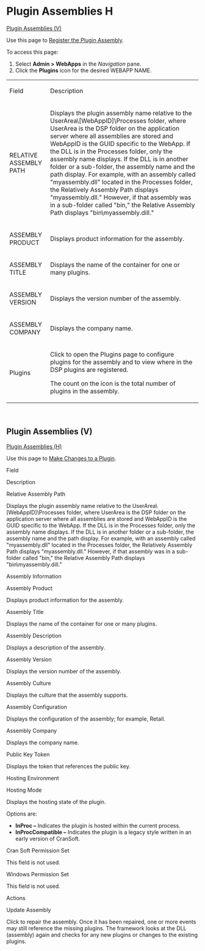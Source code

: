 # <span id="PluginAssembliesH"></span>Plugin Assemblies H

[Plugin Assemblies (V)](#PluginAssembliesV)

<div class="use">

Use this page to [Register the Plugin
Assembly](../Use_Cases/Register%20Plugin%20in%20DSP.htm#RegisterPluginAssembly).

</div>

To access this page:

1.  Select **Admin \> WebApps** in the *Navigation* pane.
2.  Click the **Plugins** icon for the desired WEBAPP NAME.

<table>
<tbody>
<tr class="odd">
<td><p>Field</p></td>
<td><p>Description</p></td>
</tr>
<tr class="even">
<td><p>RELATIVE ASSEMBLY PATH</p></td>
<td><p>Displays the plugin assembly name relative to the UserArea\[WebAppID]\Processes folder, where UserArea is the DSP folder on the application server where all assemblies are stored and WebAppID is the GUID specific to the WebApp. If the DLL is in the Processes folder, only the assembly name displays. If the DLL is in another folder or a sub-folder, the assembly name and the path display. For example, with an assembly called &quot;myassembly.dll&quot; located in the Processes folder, the Relatively Assembly Path displays &quot;myassembly.dll.&quot; However, if that assembly was in a sub-folder called &quot;bin,&quot; the Relative Assembly Path displays &quot;bin\myassembly.dill.&quot;</p></td>
</tr>
<tr class="odd">
<td><p>ASSEMBLY PRODUCT</p></td>
<td><p>Displays product information for the assembly.</p></td>
</tr>
<tr class="even">
<td><p>ASSEMBLY TITLE</p></td>
<td><p>Displays the name of the container for one or many plugins.</p></td>
</tr>
<tr class="odd">
<td><p>ASSEMBLY VERSION</p></td>
<td><p>Displays the version number of the assembly.</p></td>
</tr>
<tr class="even">
<td><p>ASSEMBLY COMPANY</p></td>
<td><p>Displays the company name.</p></td>
</tr>
<tr class="odd">
<td><p>Plugins</p></td>
<td><p>Click to open the Plugins page to configure plugins for the assembly and to view where in the DSP plugins are registered.</p>
<p>The count on the icon is the total number of plugins in the assembly.</p></td>
</tr>
</tbody>
</table>

 

## <span id="PluginAssembliesV"></span>Plugin Assemblies (V)

[Plugin Assemblies (H)](#PluginAssembliesH)

<div class="use">

Use this page to [Make Changes to a
Plugin](../Use_Cases/Make%20Changes%20to%20a%20Plugin.htm).

</div>

Field

Description

Relative Assembly Path

Displays the plugin assembly name relative to the
UserArea\\\[WebAppID\]\\Processes folder, where UserArea is the DSP
folder on the application server where all assemblies are stored and
WebAppID is the GUID specific to the WebApp. If the DLL is in the
Processes folder, only the assembly name displays. If the DLL is in
another folder or a sub-folder, the assembly name and the path display.
For example, with an assembly called "myassembly.dll" located in the
Processes folder, the Relatively Assembly Path displays
"myassembly.dll." However, if that assembly was in a sub-folder called
"bin," the Relative Assembly Path displays "bin\\myassembly.dill."

Assembly Information

Assembly Product

Displays product information for the assembly.

Assembly Title

Displays the name of the container for one or many plugins.

Assembly Description

Displays a description of the assembly.

Assembly Version

Displays the version number of the assembly.

Assembly Culture

Displays the culture that the assembly supports.

Assembly Configuration

Displays the configuration of the assembly; for example, Retail.

Assembly Company

Displays the company name.

Public Key Token

Displays the token that references the public key.

Hosting Environment

Hosting Mode

Displays the hosting state of the plugin.

Options are:

  - **InProc –** Indicates the plugin is hosted within the current
    process.
  - **InProcCompatible –** Indicates the plugin is a legacy style
    written in an early version of CranSoft.

Cran Soft Permission Set

This field is not used.

Windows Permission Set

This field is not used.

Actions

Update Assembly

Click to repair the assembly. Once it has been repaired, one or more
events may still reference the missing plugins. The framework looks at
the DLL (assembly) again and checks for any new plugins or changes to
the existing plugins.

